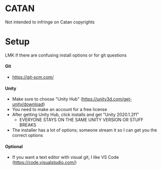 # CATAN
Not intended to infringe on Catan copyrights
# Setup
LMK if there are confusing install options or for git questions
#### Git
- https://git-scm.com/
#### Unity
- Make sure to choose "Unity Hub" (https://unity3d.com/get-unity/download)
- You need to make an account for a free license
- After getting Unity Hub, click installs and get "Unity 2020.1.2f1"
  - EVERYONE STAYS ON THE SAME UNITY VERSION OR STUFF BREAKS
- The installer has a lot of options; someone stream it so I can get you the correct options
#### Optional
- If you want a text editor with visual git, I like VS Code (https://code.visualstudio.com/)